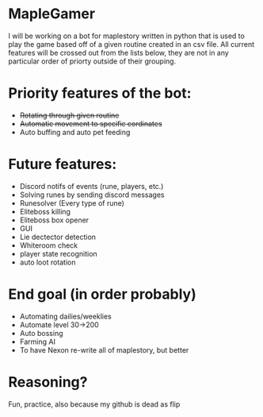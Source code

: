 # MapleGamer
I will be working on a bot for maplestory written in python that is used to play the game based off of a given routine created in an csv file.
All current features will be crossed out from the lists below, they are not in any particular order of priorty outside of their grouping.

# Priority features of the bot:
- ~~Rotating through given routine~~
- ~~Automatic movement to specific cordinates~~
- Auto buffing and auto pet feeding

# Future features:
- Discord notifs of events (rune, players, etc.)
- Solving runes by sending discord messages
- Runesolver (Every type of rune)
- Eliteboss killing
- Eliteboss box opener
- GUI
- Lie dectector detection
- Whiteroom check
- player state recognition
- auto loot rotation

# End goal (in order probably)
- Automating dailies/weeklies
- Automate level 30->200
- Auto bossing
- Farming AI
- To have Nexon re-write all of maplestory, but better

# Reasoning?
Fun, practice, also because my github is dead as flip

